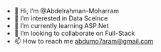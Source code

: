 - 👋 Hi, I’m @Abdelrahman-Moharram
- 👀 I’m interested in Data Sceince
- 🌱 I’m currently learning ASP.Net
- 💞️ I’m looking to collaborate on Full-Stack
- 📫 How to reach me abdumo7aram@gmail.com

<!---
Abdelrahman-Moharram/Abdelrahman-Moharram is a ✨ special ✨ repository because its `README.md` (this file) appears on your GitHub profile.
You can click the Preview link to take a look at your changes.
--->
